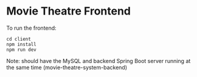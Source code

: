 # Movie Theatre Frontend

To run the frontend:
``` 
cd client
npm install
npm run dev
```

Note: should have the MySQL and backend Spring Boot server running at the same time (movie-theatre-system-backend)
